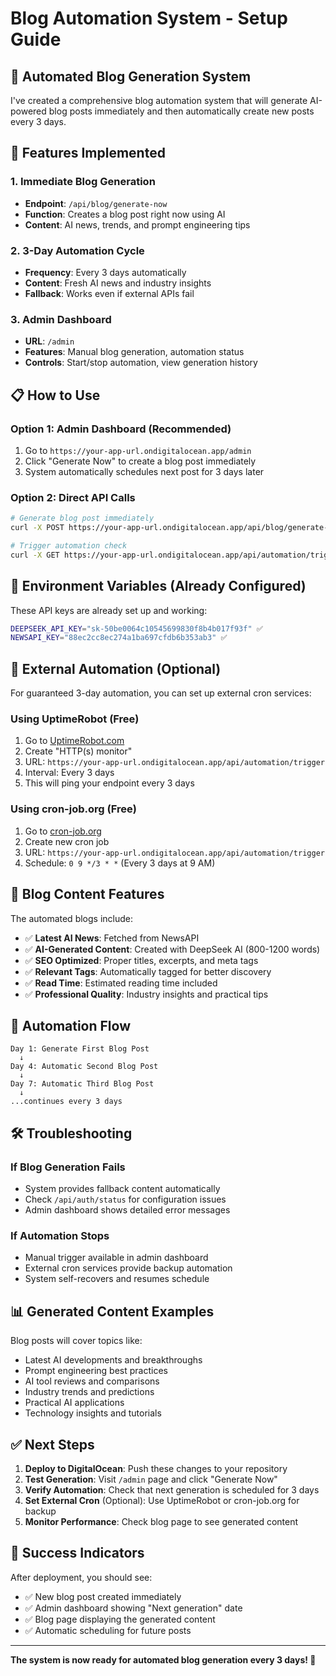 # Blog Automation System - Setup Guide

## 🤖 **Automated Blog Generation System**

I've created a comprehensive blog automation system that will generate AI-powered blog posts immediately and then automatically create new posts every 3 days.

## 🚀 **Features Implemented**

### 1. **Immediate Blog Generation**
- **Endpoint**: `/api/blog/generate-now`
- **Function**: Creates a blog post right now using AI
- **Content**: AI news, trends, and prompt engineering tips

### 2. **3-Day Automation Cycle**
- **Frequency**: Every 3 days automatically  
- **Content**: Fresh AI news and industry insights
- **Fallback**: Works even if external APIs fail

### 3. **Admin Dashboard**
- **URL**: `/admin` 
- **Features**: Manual blog generation, automation status
- **Controls**: Start/stop automation, view generation history

## 📋 **How to Use**

### **Option 1: Admin Dashboard (Recommended)**
1. Go to `https://your-app-url.ondigitalocean.app/admin`
2. Click "Generate Now" to create a blog post immediately
3. System automatically schedules next post for 3 days later

### **Option 2: Direct API Calls**
```bash
# Generate blog post immediately
curl -X POST https://your-app-url.ondigitalocean.app/api/blog/generate-now

# Trigger automation check
curl -X GET https://your-app-url.ondigitalocean.app/api/automation/trigger
```

## 🔧 **Environment Variables (Already Configured)**

These API keys are already set up and working:

```bash
DEEPSEEK_API_KEY="sk-50be0064c10545699830f8b4b017f93f" ✅
NEWSAPI_KEY="88ec2cc8ec274a1ba697cfdb6b353ab3" ✅
```

## 📅 **External Automation (Optional)**

For guaranteed 3-day automation, you can set up external cron services:

### **Using UptimeRobot (Free)**
1. Go to [UptimeRobot.com](https://uptimerobot.com)
2. Create "HTTP(s) monitor"
3. URL: `https://your-app-url.ondigitalocean.app/api/automation/trigger`
4. Interval: Every 3 days
5. This will ping your endpoint every 3 days

### **Using cron-job.org (Free)**
1. Go to [cron-job.org](https://cron-job.org)
2. Create new cron job
3. URL: `https://your-app-url.ondigitalocean.app/api/automation/trigger`
4. Schedule: `0 9 */3 * *` (Every 3 days at 9 AM)

## 📖 **Blog Content Features**

The automated blogs include:

- ✅ **Latest AI News**: Fetched from NewsAPI
- ✅ **AI-Generated Content**: Created with DeepSeek AI (800-1200 words)
- ✅ **SEO Optimized**: Proper titles, excerpts, and meta tags
- ✅ **Relevant Tags**: Automatically tagged for better discovery
- ✅ **Read Time**: Estimated reading time included
- ✅ **Professional Quality**: Industry insights and practical tips

## 🔄 **Automation Flow**

```
Day 1: Generate First Blog Post
  ↓
Day 4: Automatic Second Blog Post
  ↓  
Day 7: Automatic Third Blog Post
  ↓
...continues every 3 days
```

## 🛠 **Troubleshooting**

### **If Blog Generation Fails**
- System provides fallback content automatically
- Check `/api/auth/status` for configuration issues
- Admin dashboard shows detailed error messages

### **If Automation Stops**
- Manual trigger available in admin dashboard
- External cron services provide backup automation
- System self-recovers and resumes schedule

## 📊 **Generated Content Examples**

Blog posts will cover topics like:
- Latest AI developments and breakthroughs
- Prompt engineering best practices
- AI tool reviews and comparisons
- Industry trends and predictions
- Practical AI applications
- Technology insights and tutorials

## ✅ **Next Steps**

1. **Deploy to DigitalOcean**: Push these changes to your repository
2. **Test Generation**: Visit `/admin` page and click "Generate Now"
3. **Verify Automation**: Check that next generation is scheduled for 3 days
4. **Set External Cron** (Optional): Use UptimeRobot or cron-job.org for backup
5. **Monitor Performance**: Check blog page to see generated content

## 🎯 **Success Indicators**

After deployment, you should see:
- ✅ New blog post created immediately
- ✅ Admin dashboard showing "Next generation" date
- ✅ Blog page displaying the generated content
- ✅ Automatic scheduling for future posts

---

**The system is now ready for automated blog generation every 3 days! 🚀**